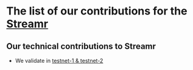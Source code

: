 # The list of our contributions for the [Streamr](https://streamr.network/)

## Our technical contributions to Streamr

- We validate in [testnet-1 & testnet-2](0x45F4e7500e8E84ce5698D3dC6dc01C6E9951daED)
